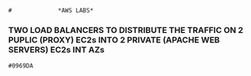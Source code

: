 ```
#             *AWS LABS*
```
###  TWO LOAD BALANCERS TO DISTRIBUTE THE TRAFFIC ON 2 PUPLIC (PROXY) EC2s INTO 2 PRIVATE (APACHE WEB SERVERS) EC2s INT AZs      
`#0969DA`
